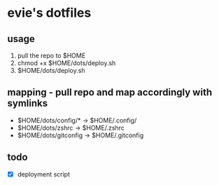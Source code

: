 # evie's dotfiles

## usage
1. pull the repo to $HOME
2. chmod +x $HOME/dots/deploy.sh
3. $HOME/dots/deploy.sh

## mapping - pull repo and map accordingly with symlinks
* $HOME/dots/config/* -> $HOME/.config/
* $HOME/dots/zshrc -> $HOME/.zshrc
* $HOME/dots/gitconfig -> $HOME/.gitconfig

## todo
* [x] deployment script
